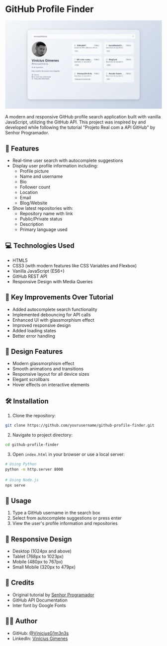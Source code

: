 # GitHub Profile Finder

![GitHub Profile Finder Preview](preview.png)

A modern and responsive GitHub profile search application built with vanilla JavaScript, utilizing the GitHub API. This project was inspired by and developed while following the tutorial "Projeto Real com a API GitHub" by Senhor Programador.

## 🚀 Features

- Real-time user search with autocomplete suggestions
- Display user profile information including:
  - Profile picture
  - Name and username
  - Bio
  - Follower count
  - Location
  - Email
  - Blog/Website
- Show latest repositories with:
  - Repository name with link
  - Public/Private status
  - Description
  - Primary language used

## 💻 Technologies Used

- HTML5
- CSS3 (with modern features like CSS Variables and Flexbox)
- Vanilla JavaScript (ES6+)
- GitHub REST API
- Responsive Design with Media Queries

## 🌟 Key Improvements Over Tutorial

- Added autocomplete search functionality
- Implemented debouncing for API calls
- Enhanced UI with glassmorphism effect
- Improved responsive design
- Added loading states
- Better error handling

## 🎨 Design Features

- Modern glassmorphism effect
- Smooth animations and transitions
- Responsive layout for all device sizes
- Elegant scrollbars
- Hover effects on interactive elements

## 🛠️ Installation

1. Clone the repository:
```bash
git clone https://github.com/yourusername/github-profile-finder.git
```

2. Navigate to project directory:
```bash
cd github-profile-finder
```

3. Open `index.html` in your browser or use a local server:
```bash
# Using Python
python -m http.server 8000

# Using Node.js
npx serve
```

## 🔧 Usage

1. Type a GitHub username in the search box
2. Select from autocomplete suggestions or press enter
3. View the user's profile information and repositories

## 📱 Responsive Design

- Desktop (1024px and above)
- Tablet (768px to 1023px)
- Mobile (480px to 767px)
- Small Mobile (320px to 479px)

## 🙏 Credits

- Original tutorial by [Senhor Programador](https://youtu.be/SNFZv2UQwS8?si=l4ihK8fisSslw_TQ)
- GitHub API Documentation
- Inter font by Google Fonts

## 👨‍💻 Author

- GitHub: [@ViniciusG1m3n3s](https://github.com/ViniciusG1m3n3s)
- LinkedIn: [Vinícius Gimenes]([https://linkedin.com/in/yourprofile](http://www.linkedin.com/in/vin%C3%ADcius-gimenes-7bba93199))
